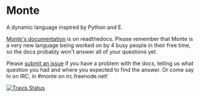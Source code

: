 Monte
=====

A dynamic language inspired by Python and E.

[Monte's documentation](http://monte.readthedocs.org/en/latest/index.html) is 
on readthedocs. Please remember that Monte is a very new language being worked
on by 4 busy people in their free time, so the docs probably won't answer all
of your questions yet. 

Please [submit an issue](https://github.com/monte-language/monte/issues/new)
if you have a problem with the docs, telling us what question you had and
where you expected to find the answer. Or come say hi on IRC, in #monte on
irc.freenode.net! 

[![Travis Status](https://api.travis-ci.org/monte-language/monte.svg)](https://travis-ci.org/monte-language/monte/)
